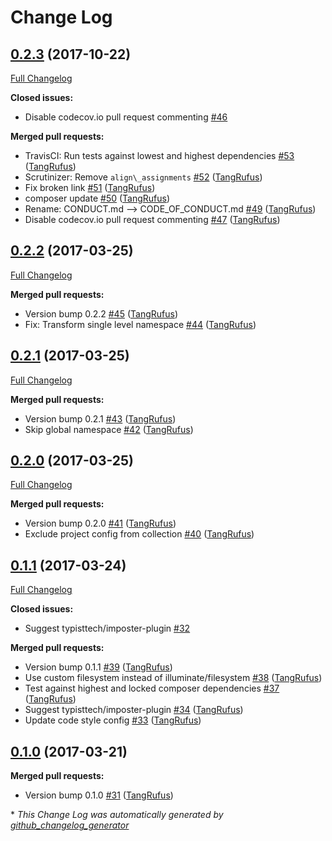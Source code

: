 # Change Log

## [0.2.3](https://github.com/TypistTech/imposter/tree/0.2.3) (2017-10-22)
[Full Changelog](https://github.com/TypistTech/imposter/compare/0.2.2...0.2.3)

**Closed issues:**

- Disable codecov.io pull request commenting [\#46](https://github.com/TypistTech/imposter/issues/46)

**Merged pull requests:**

- TravisCI: Run tests against lowest and highest dependencies [\#53](https://github.com/TypistTech/imposter/pull/53) ([TangRufus](https://github.com/TangRufus))
- Scrutinizer: Remove `align\_assignments` [\#52](https://github.com/TypistTech/imposter/pull/52) ([TangRufus](https://github.com/TangRufus))
- Fix broken link [\#51](https://github.com/TypistTech/imposter/pull/51) ([TangRufus](https://github.com/TangRufus))
- composer update [\#50](https://github.com/TypistTech/imposter/pull/50) ([TangRufus](https://github.com/TangRufus))
- Rename: CONDUCT.md --\> CODE\_OF\_CONDUCT.md [\#49](https://github.com/TypistTech/imposter/pull/49) ([TangRufus](https://github.com/TangRufus))
- Disable codecov.io pull request commenting [\#47](https://github.com/TypistTech/imposter/pull/47) ([TangRufus](https://github.com/TangRufus))

## [0.2.2](https://github.com/TypistTech/imposter/tree/0.2.2) (2017-03-25)
[Full Changelog](https://github.com/TypistTech/imposter/compare/0.2.1...0.2.2)

**Merged pull requests:**

- Version bump 0.2.2 [\#45](https://github.com/TypistTech/imposter/pull/45) ([TangRufus](https://github.com/TangRufus))
- Fix: Transform single level namespace [\#44](https://github.com/TypistTech/imposter/pull/44) ([TangRufus](https://github.com/TangRufus))

## [0.2.1](https://github.com/TypistTech/imposter/tree/0.2.1) (2017-03-25)
[Full Changelog](https://github.com/TypistTech/imposter/compare/0.2.0...0.2.1)

**Merged pull requests:**

- Version bump 0.2.1 [\#43](https://github.com/TypistTech/imposter/pull/43) ([TangRufus](https://github.com/TangRufus))
- Skip global namespace [\#42](https://github.com/TypistTech/imposter/pull/42) ([TangRufus](https://github.com/TangRufus))

## [0.2.0](https://github.com/TypistTech/imposter/tree/0.2.0) (2017-03-25)
[Full Changelog](https://github.com/TypistTech/imposter/compare/0.1.1...0.2.0)

**Merged pull requests:**

- Version bump 0.2.0 [\#41](https://github.com/TypistTech/imposter/pull/41) ([TangRufus](https://github.com/TangRufus))
- Exclude project config from collection [\#40](https://github.com/TypistTech/imposter/pull/40) ([TangRufus](https://github.com/TangRufus))

## [0.1.1](https://github.com/TypistTech/imposter/tree/0.1.1) (2017-03-24)
[Full Changelog](https://github.com/TypistTech/imposter/compare/0.1.0...0.1.1)

**Closed issues:**

- Suggest typisttech/imposter-plugin [\#32](https://github.com/TypistTech/imposter/issues/32)

**Merged pull requests:**

- Version bump 0.1.1 [\#39](https://github.com/TypistTech/imposter/pull/39) ([TangRufus](https://github.com/TangRufus))
- Use custom filesystem instead of illuminate/filesystem [\#38](https://github.com/TypistTech/imposter/pull/38) ([TangRufus](https://github.com/TangRufus))
- Test against highest and locked composer dependencies [\#37](https://github.com/TypistTech/imposter/pull/37) ([TangRufus](https://github.com/TangRufus))
- Suggest typisttech/imposter-plugin [\#34](https://github.com/TypistTech/imposter/pull/34) ([TangRufus](https://github.com/TangRufus))
- Update code style config [\#33](https://github.com/TypistTech/imposter/pull/33) ([TangRufus](https://github.com/TangRufus))

## [0.1.0](https://github.com/TypistTech/imposter/tree/0.1.0) (2017-03-21)
**Merged pull requests:**

- Version bump 0.1.0 [\#31](https://github.com/TypistTech/imposter/pull/31) ([TangRufus](https://github.com/TangRufus))



\* *This Change Log was automatically generated by [github_changelog_generator](https://github.com/skywinder/Github-Changelog-Generator)*